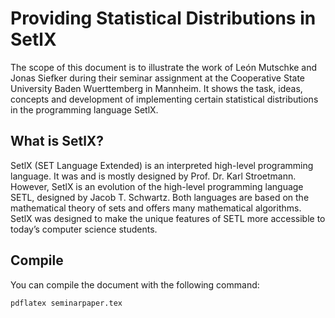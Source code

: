 # Providing Statistical Distributions in SetlX
The scope of this document is to illustrate the work of León Mutschke and Jonas Siefker during their seminar
assignment at the Cooperative State University Baden Wuerttemberg in Mannheim. It shows the task, ideas,
concepts and development of implementing certain statistical distributions in the programming language SetlX.

## What is SetlX?
SetlX (SET Language Extended) is an interpreted high-level programming language. It was and is mostly
designed by Prof. Dr. Karl Stroetmann. However, SetlX is an evolution of the high-level programming
language SETL, designed by Jacob T. Schwartz. Both languages are based on the mathematical theory of sets
and offers many mathematical algorithms. SetlX was designed to make the unique features of SETL more
accessible to today’s computer science students.

## Compile
You can compile the document with the following command:

```pdflatex seminarpaper.tex```